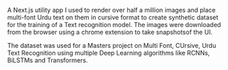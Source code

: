 A Next.js utility app I used to render over half a million images and place multi-font Urdu text on them in cursive format to create synthetic dataset for the training of a Text recognition model. The images were downloaded from the browser using a chrome extension to take snapshotsof the UI.

The dataset was used for a Masters project on Multi Font, CUrsive, Urdu Text Recognition using multiple Deep Learning algorithms like RCNNs, BiLSTMs and Transformers.
